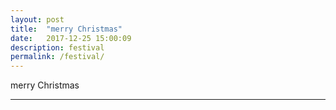```yaml
---
layout: post
title:  "merry Christmas"
date:   2017-12-25 15:00:09 
description: festival
permalink: /festival/
---
```


merry Christmas


- - -

